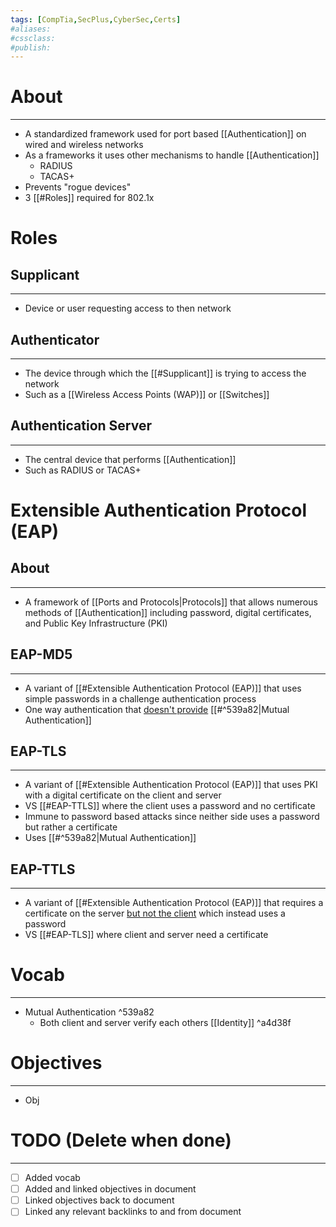```yaml
---
tags: [CompTia,SecPlus,CyberSec,Certs]
#aliases:
#cssclass:
#publish:
---
```


# About
---
- A standardized framework used for port based [[Authentication]] on wired and wireless networks
- As a frameworks it uses other mechanisms to handle [[Authentication]]
	- RADIUS
	- TACAS+
- Prevents "rogue devices"
- 3 [[#Roles]] required for 802.1x

# Roles

## Supplicant
---
- Device or user requesting access to then network

## Authenticator
---
- The device through which the [[#Supplicant]] is trying to access the network
- Such as a [[Wireless Access Points (WAP)]] or [[Switches]]

## Authentication Server
---
- The central device that performs [[Authentication]]
- Such as RADIUS or TACAS+

# Extensible Authentication Protocol (EAP)

## About
---
- A framework of [[Ports and Protocols|Protocols]] that allows numerous methods of [[Authentication]] including password, digital certificates, and Public Key Infrastructure (PKI)

## EAP-MD5
---
- A variant of [[#Extensible Authentication Protocol (EAP)]] that uses simple passwords in a challenge authentication process
- One way authentication that <u>doesn't provide</u> [[#^539a82|Mutual Authentication]]

## EAP-TLS
---
- A variant of [[#Extensible Authentication Protocol (EAP)]] that uses PKI with a digital certificate on the client and server
- VS [[#EAP-TTLS]] where the client uses a password and no certificate
- Immune to password based attacks since neither side uses a password but rather a certificate
- Uses [[#^539a82|Mutual Authentication]]

## EAP-TTLS
---
- A variant of [[#Extensible Authentication Protocol (EAP)]] that requires a certificate on the server <u>but not the client</u> which instead uses a password
- VS [[#EAP-TLS]] where client and server need a certificate

# Vocab
---
- Mutual Authentication ^539a82
	- Both client and server verify each others [[Identity]] ^a4d38f


# Objectives
---
- Obj

# TODO (Delete when done)
---
- [ ] Added vocab
- [ ] Added and linked objectives in document
- [ ] Linked objectives back to document
- [ ] Linked any relevant backlinks to and from document
